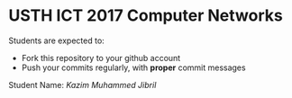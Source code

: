USTH ICT 2017 Computer Networks
=====================================

Students are expected to:
* Fork this repository to your github account
* Push your commits regularly, with **proper** commit messages

Student Name: *Kazim Muhammed Jibril*
